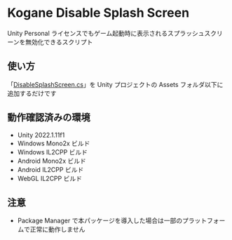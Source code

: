 # Kogane Disable Splash Screen

Unity Personal ライセンスでもゲーム起動時に表示されるスプラッシュスクリーンを無効化できるスクリプト

## 使い方

「[DisableSplashScreen.cs](Runtime/DisableSplashScreen.cs)」を Unity プロジェクトの Assets フォルダ以下に追加するだけです

## 動作確認済みの環境

* Unity 2022.1.11f1
* Windows Mono2x ビルド
* Windows IL2CPP ビルド
* Android Mono2x ビルド
* Android IL2CPP ビルド
* WebGL IL2CPP ビルド

## 注意

* Package Manager で本パッケージを導入した場合は一部のプラットフォームで正常に動作しません